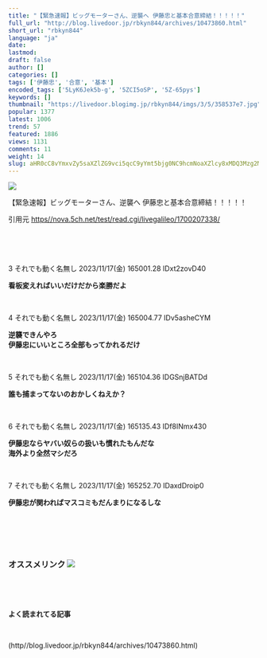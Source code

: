 ```yaml
---
title: "【緊急速報】ビッグモーターさん、逆襲へ 伊藤忠と基本合意締結！！！！！"
full_url: "http://blog.livedoor.jp/rbkyn844/archives/10473860.html"
short_url: "rbkyn844"
language: "ja"
date: 
lastmod: 
draft: false
author: []
categories: []
tags: ['伊藤忠', '合意', '基本']
encoded_tags: ['5LyK6Jek5b-g', '5ZCI5oSP', '5Z-65pys']
keywords: []
thumbnail: "https://livedoor.blogimg.jp/rbkyn844/imgs/3/5/358537e7.jpg"
popular: 1377
latest: 1006
trend: 57
featured: 1886
views: 1131
comments: 11
weight: 14
slug: aHR0cC8vYmxvZy5saXZlZG9vci5qcC9yYmt5bjg0NC9hcmNoaXZlcy8xMDQ3Mzg2MC5odG1s
---
```


![](https://livedoor.blogimg.jp/rbkyn844/imgs/3/5/358537e7.jpg)

<div><p>【緊急速報】ビッグモーターさん、逆襲へ 伊藤忠と基本合意締結！！！！！</p><p>引用元 <a title='' target='_blank' href='https//nova.5ch.net/test/read.cgi/livegalileo/1700207338/'>https//nova.5ch.net/test/read.cgi/livegalileo/1700207338/ </a> </p><br> <br> <br> <p class='res1'>3 それでも動く名無し 2023/11/17(金) 165001.28 IDxt2zovD40 </p> <p class='res2'><b> 看板変えればいいだけだから楽勝だよ </b></p><br> <p class='res1'>4 それでも動く名無し 2023/11/17(金) 165004.77 IDv5asheCYM </p> <p class='res2'><b> 逆襲できんやろ <br> 伊藤忠にいいところ全部もってかれるだけ </b></p><br> <p class='res1'>5 それでも動く名無し 2023/11/17(金) 165104.36 IDGSnjBATDd </p> <p class='res2'><b> 誰も捕まってないのおかしくねえか？ </b></p><br> <p class='res1'>6 それでも動く名無し 2023/11/17(金) 165135.43 IDf8INmx430 </p> <p class='res2'><b> 伊藤忠ならヤバい奴らの扱いも慣れたもんだな <br> 海外より全然マシだろ </b></p><br> <p class='res1'>7 それでも動く名無し 2023/11/17(金) 165252.70 IDaxdDroip0 </p> <p class='res2'><b> 伊藤忠が関わればマスコミもだんまりになるしな </b></p><br> <p id='5077e33f033c4e934bb013c7c4eb8bbd'> </p><br> <br> <p class='no-pc'></p> <h3 class='linkh'>オススメリンク <img src='http//blog.livedoor.jp/rbkyn844/ftp/fusagikom-fikergh.png'></h3> <p class='link2'> </p><br> <p class='no-pc'></p> <p class='no-pc'><br><p><b>よく読まれてる記事</b></p><br></p> </div>

(http//blog.livedoor.jp/rbkyn844/archives/10473860.html)
